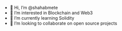 - 👋 Hi, I’m @shahabmete
- 👀 I’m interested in Blockchain and Web3
- 🌱 I’m currently learning Solidity
- 💞️ I’m looking to collaborate on open source projects

<!---
shahabmete/shahabmete is a ✨ special ✨ repository because its `README.md` (this file) appears on your GitHub profile.
You can click the Preview link to take a look at your changes.
--->

